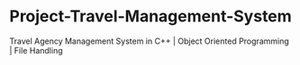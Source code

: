 # Project-Travel-Management-System

Travel Agency Management System in C++ | Object Oriented Programming | File Handling
